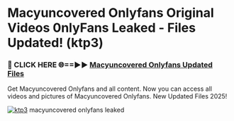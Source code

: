 # Macyuncovered Onlyfans Original Videos 0nlyFans Leaked - Files Updated! (ktp3)

<h3>🔴 CLICK HERE 🌐==►► <a href="https://tinyurl.com/x26r9saj" rel="nofollow">Macyuncovered Onlyfans Updated Files</a></h3>

Get Macyuncovered Onlyfans and all content. Now you can access all videos and pictures of Macyuncovered Onlyfans. New Updated Files 2025!

[![ktp3](https://i.imgur.com/LkgZPqh.gif)](https://tinyurl.com/x26r9saj)
macyuncovered onlyfans leaked